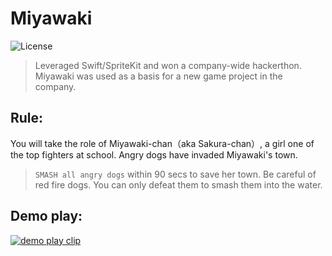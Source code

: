 # Miyawaki

![License](https://img.shields.io/github/license/kokonrori/miyawaki-casual-action-game.svg)

> Leveraged Swift/SpriteKit and won a company-wide hackerthon. Miyawaki was used as a basis for a new game project in the company.


## Rule:

You will take the role of Miyawaki-chan（aka Sakura-chan）, a girl one of the top fighters at school. Angry dogs have invaded Miyawaki's town.

> `SMASH all angry dogs` within 90 secs to save her town. Be careful of red fire dogs. You can only defeat them to smash them into the water.


## Demo play:

[![demo play clip](https://img.youtube.com/vi/UYOEYqI9H_0/0.jpg)](https://www.youtube.com/watch?v=UYOEYqI9H_0)
